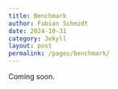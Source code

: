 ```yaml
---
title: Benchmark
author: Fabian Schmidt
date: 2024-10-31
category: Jekyll
layout: post
permalink: /pages/benchmark/
---
```


Coming soon.